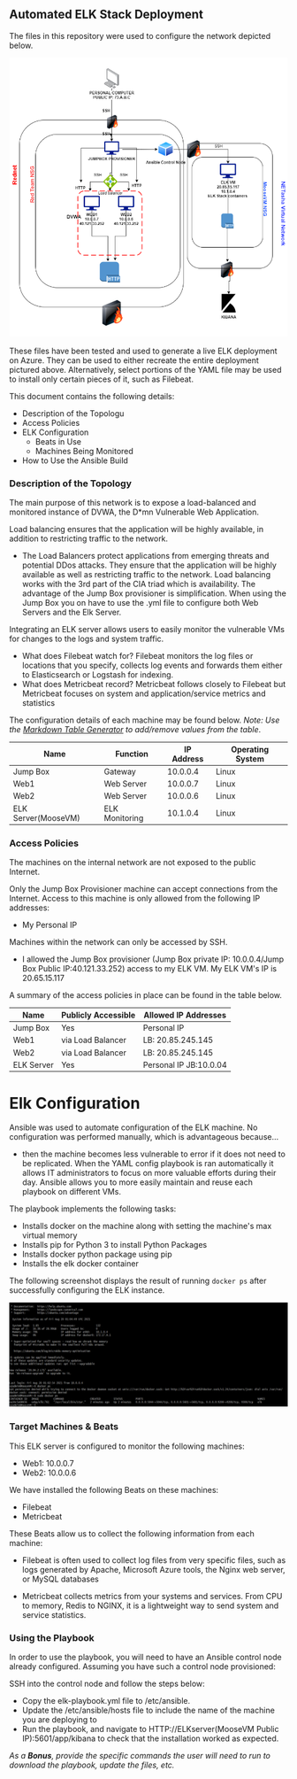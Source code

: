 ## Automated ELK Stack Deployment

The files in this repository were used to configure the network depicted below.

![](Images/ELK%20DIAGRAM.png)

These files have been tested and used to generate a live ELK deployment on Azure. They can be used to either recreate the entire deployment pictured above. Alternatively, select portions of the YAML file may be used to install only certain pieces of it, such as Filebeat.


This document contains the following details:
- Description of the Topologu
- Access Policies
- ELK Configuration
  - Beats in Use
  - Machines Being Monitored
- How to Use the Ansible Build


### Description of the Topology

The main purpose of this network is to expose a load-balanced and monitored instance of DVWA, the D*mn Vulnerable Web Application.

Load balancing ensures that the application will be highly available, in addition to restricting traffic to the network.
-  The Load Balancers protect applications from emerging threats and potential DDos attacks. They ensure that the application will be highly available as well as restricting traffic to the network. Load balancing works with the 3rd part of the CIA triad which is availability. The advantage of the Jump Box provisioner is simplification. When using the Jump Box you on have to use the .yml file to configure both Web Servers and the Elk Server.

Integrating an ELK server allows users to easily monitor the vulnerable VMs for changes to the logs and system traffic.
-  What does Filebeat watch for? Filebeat monitors the log files or locations that you specify, collects log events and forwards them either to Elasticsearch or Logstash for indexing.
-  What does Metricbeat record? Metricbeat follows closely to Filebeat but Metricbeat focuses on system and application/service metrics and statistics

The configuration details of each machine may be found below.
_Note: Use the [Markdown Table Generator](http://www.tablesgenerator.com/markdown_tables) to add/remove values from the table_.

| Name     | Function | IP Address | Operating System |
|----------|----------|------------|------------------|
| Jump Box | Gateway  | 10.0.0.4   | Linux            |
| Web1     | Web Server  | 10.0.0.7 | Linux        |
| Web2     | Web Server   | 10.0.0.6 |   Linux    |
| ELK Server(MooseVM)|ELK Monitoring | 10.1.0.4  |  Linux   |

### Access Policies

The machines on the internal network are not exposed to the public Internet. 

Only the Jump Box Provisioner machine can accept connections from the Internet. Access to this machine is only allowed from the following IP addresses:
-  My Personal IP

Machines within the network can only be accessed by SSH. 
-  I allowed the Jump Box provisioner (Jump Box private IP: 10.0.0.4/Jump Box Public IP:40.121.33.252) access to my ELK VM. My ELK VM's IP is 20.65.15.117

A summary of the access policies in place can be found in the table below.

| Name     | Publicly Accessible | Allowed IP Addresses |
|----------|---------------------|----------------------|
| Jump Box | Yes                 | Personal IP          |
| Web1     | via Load Balancer   | LB: 20.85.245.145     |
| Web2     | via Load Balancer   | LB: 20.85.245.145      |
|ELK Server| Yes                 | Personal IP JB:10.0.04 |

# Elk Configuration

Ansible was used to automate configuration of the ELK machine. No configuration was performed manually, which is advantageous because...
-  then the machine becomes less vulnerable to error if it does not need to be replicated. When the YAML config playbook is ran automatically it allows IT administrators to focus on more valuable efforts during their day. Ansible allows you to more easily maintain and reuse each playbook on different VMs.

The playbook implements the following tasks:
-  Installs docker on the machine along with setting the machine's max virtual memory
-  Installs pip for Python 3 to install Python Packages
-  Installs docker python package using pip
-  Installs the elk docker container

The following screenshot displays the result of running `docker ps` after successfully configuring the ELK instance.

![](https://github.com/nrmckale/NatashaProject1/blob/main/Images/dockerps.png)

### Target Machines & Beats
This ELK server is configured to monitor the following machines:
-  Web1: 10.0.0.7
-  Web2: 10.0.0.6

We have installed the following Beats on these machines:
-  Filebeat
-  Metricbeat

These Beats allow us to collect the following information from each machine:
-  Filebeat is often used to collect log files from very specific files, such as logs generated by Apache, Microsoft Azure tools, the Nginx web server, or MySQL databases

-  Metricbeat collects metrics from your systems and services. From CPU to memory, Redis to NGINX, it is a lightweight way to send system and service statistics.

### Using the Playbook
In order to use the playbook, you will need to have an Ansible control node already configured. Assuming you have such a control node provisioned: 

SSH into the control node and follow the steps below:
- Copy the elk-playbook.yml file to /etc/ansible.
- Update the /etc/ansible/hosts file to include the name of the machine you are deploying to
- Run the playbook, and navigate to HTTP://ELKserver(MooseVM Public IP):5601/app/kibana to check that the installation worked as expected.



_As a **Bonus**, provide the specific commands the user will need to run to download the playbook, update the files, etc._
